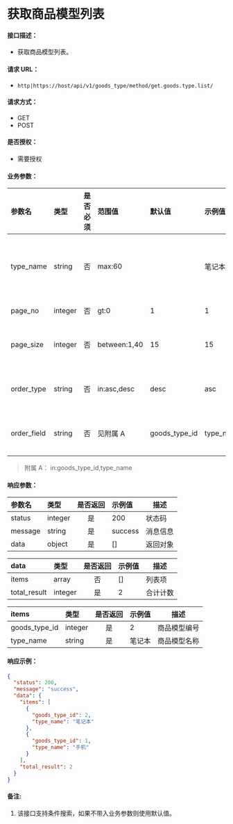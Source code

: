 # 获取商品模型列表

#### 接口描述：
- 获取商品模型列表。

#### 请求 URL：
- `http|https://host/api/v1/goods_type/method/get.goods.type.list/`

#### 请求方式：
- GET
- POST

#### 是否授权：
- 需要授权

#### 业务参数：
|参数名|类型|是否必须|范围值|默认值|示例值|描述|
|:----|:---|:---:|:-----|:-----|:-----|-----|
|type_name |string |否 |max:60 | |笔记本 |商品模型名称 |
|page_no |integer |否 |gt:0 |1 |1 |页码 |
|page_size |integer |否 |between:1,40 |15 |15 |每页数量 |
|order_type |string |否 |in:asc,desc |desc |asc |排序方式 |
|order_field |string |否 |见附属 A |goods_type_id |type_name |排序字段 |

> 附属 A：
in:goods_type_id,type_name

#### 响应参数：
|参数名|类型|是否返回|示例值|描述|
|:-----|:-----|:---:|:-----|-----|
|status |integer |是 |200 |状态码 |
|message |string |是 |success |消息信息 |
|data |object |是 |[] |返回对象 |

|data|类型|是否返回|示例值|描述|
|:-----|:-----|:---:|:-----|-----|
|items |array |否 |[] |列表项 |
|total_result |integer |是 |2 |合计计数 |

|items|类型|是否返回|示例值|描述|
|:-----|:-----|:---:|:-----|-----|
|goods_type_id |integer |是 |2 |商品模型编号 |
|type_name |string |是 |笔记本 |商品模型名称 |

#### 响应示例：
```json
{
  "status": 200,
  "message": "success",
  "data": {
    "items": [
      {
        "goods_type_id": 2,
        "type_name": "笔记本"
      },
      {
        "goods_type_id": 1,
        "type_name": "手机"
      }
    ],
    "total_result": 2
  }
}
```

#### 备注:
1. 该接口支持条件搜索，如果不带入业务参数则使用默认值。